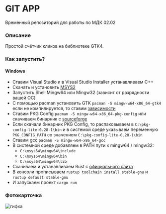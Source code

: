 # GIT APP
Временный репозиторий для работы по МДК 02.02

### Описание
Простой счётчик кликов на библиотеке GTK4.

### Как запустить?
#### Windows
- Ставим Visual Studio и в Visual Studio Installer устанавливаем C++
- Скачать и установить [MSYS2](https://www.msys2.org/)
- Запустить Shell Mingw64 или Mingw32 (зависит от разрядности вашей ОС)
- С помощью pacman установить GTK ```pacman -S mingw-w64-x86_64-gtk4``` если не компилируется, то ставим [зависимости](https://packages.msys2.org/package/mingw-w64-x86_64-gtk4)
- Ставим PKG Config ```pacman -S mingw-w64-x86_64-pkg-config``` или скачиваем бинарник с [sourceforge](https://sourceforge.net/projects/pkgconfiglite/)
- Если скачали бинарник PKG Config, то распаковываем в ```C:\pkg-config-lite-0.28-1\bin``` и в системой среде указываем переменную ```PKG_CONFIG_PATH``` со значением ```C:\pkg-config-lite-0.28-1\bin```
- Ставим gcc ```pacman -S mingw-w64-x86_64-gcc```
- В системной среде добавляем в PATH пути к mingw64 / mingw32:
  - ```C:\msys64\mingw64\include```
  - ```C:\msys64\mingw64\bin```
  - ```C:\msys64\mingw64\lib```
- Скачиваем и устанавливаем Rust с [официального сайта](https://www.rust-lang.org/tools/install)
- В консоли прописываем ```rustup toolchain install stable-gnu``` и ```rustup default stable-gnu```
- И запускаем проект ```cargo run```

### Фотокарточка
![гифка](https://i.imgur.com/ddjbgV4.gif)